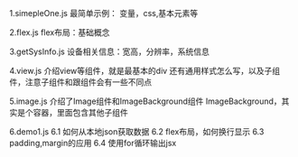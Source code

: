 1.simepleOne.js
最简单示例：
变量，css,基本元素等


2.flex.js
flex布局：基础概念

3.getSysInfo.js
设备相关信息：宽高，分辨率，系统信息

4.view.js
介绍view等组件，就是最基本的div
还有通用样式怎么写，以及子组件，注意子组件和跟组件会有一些不同点

5.image.js
介绍了Image组件和ImageBackground组件
ImageBackground，其实是个容器，里面包含其他子组件


6.demo1.js
6.1  如何从本地json获取数据
6.2  flex布局，如何换行显示
6.3  padding,margin的应用
6.4  使用for循环输出jsx
